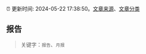 :alarm_clock: 更新时间: 2024-05-22 17:38:50。[文章来源](/README.md)、[文章分类](/TAGS.md)

## 报告


> 关键字：`报告`、`月报`



